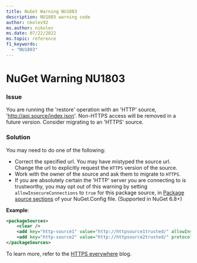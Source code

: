 ```yaml
---
title: NuGet Warning NU1803
description: NU1803 warning code
author: nkolev92
ms.author: nikolev
ms.date: 07/22/2022
ms.topic: reference
f1_keywords: 
  - "NU1803"
---
```


# NuGet Warning NU1803

### Issue

You are running the 'restore' operation with an 'HTTP' source, 'http://api.source/index.json'. Non-HTTPS access will be removed in a future version. Consider migrating to an 'HTTPS' source.

### Solution

You may need to do one of the following:

- Correct the specified url. You may have mistyped the source url. Change the url to explicitly request the `HTTPS` version of the source.
- Work with the owner of the source and ask them to migrate to `HTTPS`.
- If you are absolutely certain the 'HTTP' server you are connecting to is trustworthy, you may opt out of this warning by setting `allowInsecureConnections` to `true` for this package source, in [Package source sections](..\nuget-config-file.md#package-source-sections) of your NuGet.Config file. (Supported in NuGet 6.8+)

**Example**:

```xml
<packageSources>
    <clear />    
    <add key="http-source1" value="http://httpsource1trusted/" allowInsecureConnections="true">
    <add key="http-source2" value="http://httpsource2trusted/" protocolVersion="3" allowInsecureConnections="true">
</packageSources>
```

To learn more, refer to the [HTTPS everywhere](https://devblogs.microsoft.com/nuget/https-everywhere) blog.
